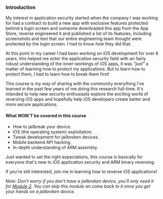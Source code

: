 ### Introduction

My interest in application security started when the company I was working for had a contract to build a new app with exclusive features protected behind a login screen and someone downloaded this app from the App Store, reverse engineered it and published a list of its features, including screenshots and text that our entire engineering team thought were protected by the login screen. I had to know _how_ they did that.

At this point in my career I had been working on iOS development for over 6 years, this helped me enter the application security field with an fairly robust understanding of the inner-workings of iOS apps, it was _"just"_ a matter of learning how to protect my applications. But to learn how to protect them, I had to learn how to break them first!

This course is my way of sharing with the community everything I've learned in the past few years of me doing this research full-time. It's intended to help new security enthusiasts explore the exciting world of reversing iOS apps and hopefully help iOS developers create better and more secure applications.

#### What WON'T be covered in this course

- How to jailbreak your device.
- iOS (the operating system) exploitation.
- Tweak development for jailbroken devices.
- Mobile backend API hacking.
- In-depth understanding of ARM assembly.

Just wanted to set the right expectations, this course is basically for everyone that's new to iOS application security and ARM binary reversing.

If you're still interested, join me in learning how to reverse iOS applications!

_Note: Don't worry if you don't have a jailbroken device, you'll only need it for [Module 2](Module-2/Module-2.md). You can skip this module an come back to it once you get your hands on a jailbroken device._
